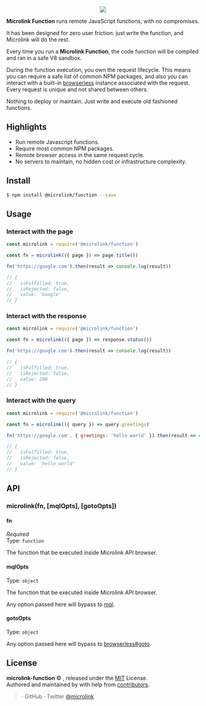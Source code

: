 <div align="center">
  <img src="https://i.imgur.com/1TiZk37.png">
</div>

**Microlink Function** runs remote JavaScript functions, with no compromises.

It has been designed for zero user friction: just write the function, and Microlink will do the rest.

Every time you run a **Microlink Function**, the code function will be compiled and ran in a safe V8 sandbox.

During the function execution, you own the request lifecycle. This means you can require a safe list of common NPM packages, and also you can interact with a built-in [browserless](https://browserless.js.org) instance associated with the request. Every request is unique and not shared between others.

Nothing to deploy or maintain. Just write and execute old fashioned functions.

## Highlights

- Run remote Javascript functions.
- Require most common NPM packages.
- Remote browser access in the same request cycle.
- No servers to maintain, no hidden cost or infrastructure complexity.

## Install

```bash
$ npm install @microlink/function --save
```

## Usage

### Interact with the page

```js
const microlink = require('@microlink/function')

const fn = microlink(({ page }) => page.title())

fn('https://google.com').then(result => console.log(result))

// {
//   isFulfilled: true,
//   isRejected: false,
//   value: 'Google'
// }
```

### Interact with the response

```js
const microlink = require('@microlink/function')

const fn = microlink(({ page }) => response.status())

fn('https://google.com').then(result => console.log(result))

// {
//   isFulfilled: true,
//   isRejected: false,
//   value: 200
// }
```

### Interact with the query

```js
const microlink = require('@microlink/function')

const fn = microlink(({ query }) => query.greetings)

fn('https://google.com', { greetings: 'hello world' }).then(result => console.log(result))

// {
//   isFulfilled: true,
//   isRejected: false,
//   value: 'hello world'
// }
```

## API

### microlink(fn, [mqlOpts], [gotoOpts])

#### fn

*Required*<br>
Type: `function`

The function that be executed inside Microlink API browser.

#### mqlOpts

Type: `object`

The function that be executed inside Microlink API browser.

Any option passed here will bypass to [mql](https://github.com/microlinkhq/mql).

#### gotoOpts

Type: `object`

Any option passed here will bypass to [browserless#goto](https://browserless.js.org/#/?id=options-5).

## License

**microlink-function** © [](), released under the [MIT](https://github.com/microlink/microlink-function/blob/master/LICENSE.md) License.<br>
Authored and maintained by []() with help from [contributors](https://github.com/microlink/microlink-function/contributors).

> []() · GitHub [](https://github.com/microlink) · Twitter [@microlink](https://twitter.com/microlink)
